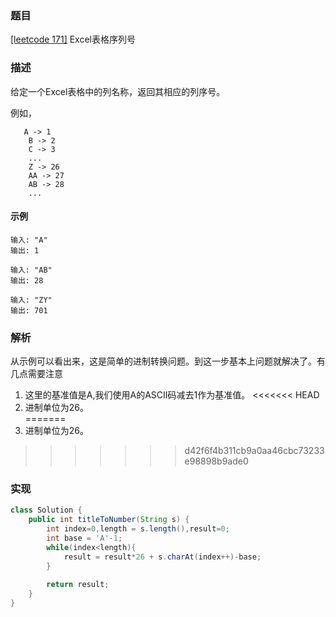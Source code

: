 ### 题目

[[leetcode 171]](https://leetcode-cn.com/problems/excel-sheet-column-number/) Excel表格序列号

### 描述

给定一个Excel表格中的列名称，返回其相应的列序号。

例如，
````
   A -> 1
    B -> 2
    C -> 3
    ...
    Z -> 26
    AA -> 27
    AB -> 28 
    ...

````
#### 示例

````
输入: "A"
输出: 1

输入: "AB"
输出: 28

输入: "ZY"
输出: 701
````


### 解析

从示例可以看出来，这是简单的进制转换问题。到这一步基本上问题就解决了。有几点需要注意

1. 这里的基准值是A,我们使用A的ASCII码减去1作为基准值。
<<<<<<< HEAD
2. 进制单位为26。   
=======
2. 进制单位为26。
>>>>>>> d42f6f4b311cb9a0aa46cbc73233e98898b9ade0

### 实现

```java
class Solution {
    public int titleToNumber(String s) {
        int index=0,length = s.length(),result=0;
        int base = 'A'-1;
        while(index<length){
            result = result*26 + s.charAt(index++)-base;
        }
        
        return result;
    }
}
```

